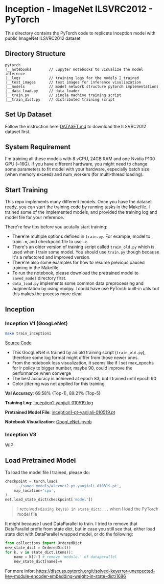# Inception - ImageNet ILSVRC2012 - PyTorch

This directory contains the PyTorch code to replicate Inception model with public ImageNet ILSVRC2012 dataset

## Directory Structure

```
pytorch
|__notebooks        // Jupyter notebooks to visualize the model inference
|__logs             // training logs for the models I trained
|__test_images      // test images for inference visuliazation
|__models           // model network structure pytorch implementations
|__data_load.py     // data loader
|__train.py         // single machine training script
|__train_dist.py    // distributed training script
```

## Set Up Dataset

Follow the instruction here [DATASET.md](../../Datasets/ILSVRC2012/DATASET.md) to download the ILSVRC2012 dataset first.

## System Requirement

I'm training all these models with 8 vCPU, 24GB RAM and one Nvidia P100 GPU (~16G). If you have different hardware, you might need to change some parameters to fit model with your hardware, especially batch size (when memory exceed) and num_workers (for multi-thread loading).

## Start Training

This repo implements many different models. Once you have the dataset ready, you can start the training code by running tasks in the Makefile. I trained some of the implemented models, and provided the training log and model file for your reference.

There're few tips before you acutally start training:

- There're multiple options defined in `train.py`. For example, model to train `-m`, and checkpoint file to use `-c`.
- There's an older version of training script called `train_old.py` which is used when I train some model. You should use `train.py` though because it's a refactored and improved version.
- There're also some examples for how to resume previous paused training in the Makefile.
- To run the notebook, please download the pretrained model to `saved_model` directory first.
- `data_load.py` implements some common data preprocessing and augmentation by using numpy. I could have use PyTorch built-in utils but this makes the process more clear

## Inception

### Inception V1 (GoogLeNet)
```bash
make train_inception1
```
[Source Code](models/inception_v1.py)

- This GoogLeNet is trained by an old training script (`train_old.py`), therefore some log format might differ from those newer ones.
- From the notebook loss visualization, it seems like if I set max_epochs for lr policy to bigger number, maybe 90, could improve the performance when converge
- The best accuracy is achieved at epoch 83, but I trained until epoch 90
- Color jittering was not applied for this training

**Val Accuracy**: 69.58% (Top-1), 89.21% (Top-5)

**Training Log**: [inception1-yanjiali-010519.log](logs/inception1-yanjiali-010519.log)

**Pretrained Model File**: [inception1-pt-yanjiali-010519.pt](https://drive.google.com/file/d/1WdIUxW2nugfhLRUXE2xGg-ZvoZVVBfaF/view?usp=sharing)

**Notebook Visualization**: [GoogLeNet.ipynb](notebooks/GoogLeNet.ipynb)

### Inception V3

WIP

## Load Pretrained Model

To load the model file I trained, please do:

```python
checkpoint = torch.load(
    '../saved_models/alexnet2-pt-yanjiali-010319.pt',
    map_location='cpu',
)
net.load_state_dict(checkpoint['model'])
```

> I received `Missing key(s) in state_dict:...` when I load the PyTorch model file

It might because I used DataParallel to train. I tried to remove that DataParallel prefix from state dict, but in case you still see that, either load state dict with DataParallel wrapped model, or do the following:
```python
from collections import OrderedDict
new_state_dict = OrderedDict()
for k, v in state_dict.items():
    name = k[7:] # remove 'module.' of dataparallel
    new_state_dict[name]=v
```
For more infor: https://discuss.pytorch.org/t/solved-keyerror-unexpected-key-module-encoder-embedding-weight-in-state-dict/1686